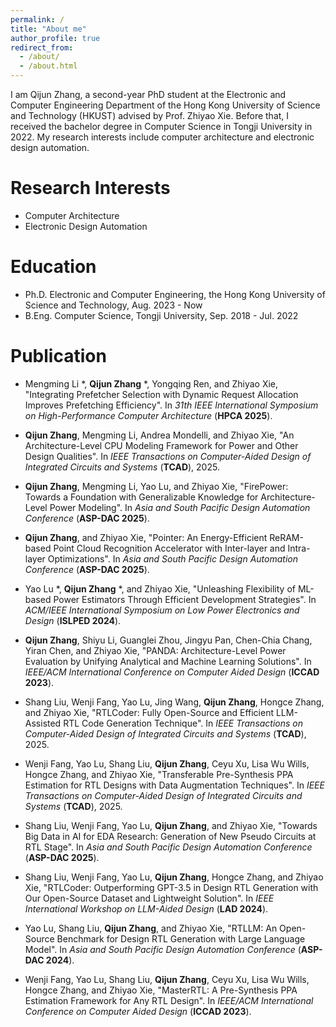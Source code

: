 ```yaml
---
permalink: /
title: "About me"
author_profile: true
redirect_from: 
  - /about/
  - /about.html
---
```


I am Qijun Zhang, a second-year PhD student at the Electronic and Computer Engineering Department of the Hong Kong University of Science and Technology (HKUST) advised by Prof. Zhiyao Xie. Before that, I received the bachelor degree in Computer Science in Tongji University in 2022. My research interests include computer architecture and electronic design automation.

Research Interests
======
 * Computer Architecture
 * Electronic Design Automation

Education
======
 * Ph.D. Electronic and Computer Engineering, the Hong Kong University of Science and Technology, Aug. 2023 - Now
 * B.Eng. Computer Science, Tongji University, Sep. 2018 - Jul. 2022

Publication
======
 * Mengming Li \*, **Qijun Zhang** \*, Yongqing Ren, and Zhiyao Xie, "Integrating Prefetcher Selection with Dynamic Request Allocation Improves Prefetching Efficiency". In *31th IEEE International Symposium on High-Performance Computer Architecture* (**HPCA 2025**).
 
 * **Qijun Zhang**, Mengming Li, Andrea Mondelli, and Zhiyao Xie, "An Architecture-Level CPU Modeling Framework for Power and Other Design Qualities". In *IEEE Transactions on Computer-Aided Design of Integrated Circuits and Systems* (**TCAD**), 2025.

 * **Qijun Zhang**, Mengming Li, Yao Lu, and Zhiyao Xie, "FirePower: Towards a Foundation with Generalizable Knowledge for Architecture-Level Power Modeling". In *Asia and South Pacific Design Automation Conference* (**ASP-DAC 2025**).

 * **Qijun Zhang**, and Zhiyao Xie, "Pointer: An Energy-Efficient ReRAM-based Point Cloud Recognition Accelerator with Inter-layer and Intra-layer Optimizations". In *Asia and South Pacific Design Automation Conference* (**ASP-DAC 2025**).
 
 * Yao Lu \*, **Qijun Zhang** \*, and Zhiyao Xie, "Unleashing Flexibility of ML-based Power Estimators Through Efficient Development Strategies". In *ACM/IEEE International Symposium on Low Power Electronics and Design* (**ISLPED 2024**).
 
 * **Qijun Zhang**, Shiyu Li, Guanglei Zhou, Jingyu Pan, Chen-Chia Chang, Yiran Chen, and Zhiyao Xie, "PANDA: Architecture-Level Power Evaluation by Unifying Analytical and Machine Learning Solutions". In *IEEE/ACM International Conference on Computer Aided Design* (**ICCAD 2023**).
 
 * Shang Liu, Wenji Fang, Yao Lu, Jing Wang, **Qijun Zhang**, Hongce Zhang, and Zhiyao Xie, "RTLCoder: Fully Open-Source and Efficient LLM-Assisted RTL Code Generation Technique". In *IEEE Transactions on Computer-Aided Design of Integrated Circuits and Systems* (**TCAD**), 2025.

 * Wenji Fang, Yao Lu, Shang Liu, **Qijun Zhang**, Ceyu Xu, Lisa Wu Wills, Hongce Zhang, and Zhiyao Xie, "Transferable Pre-Synthesis PPA Estimation for RTL Designs with Data Augmentation Techniques". In *IEEE Transactions on Computer-Aided Design of Integrated Circuits and Systems* (**TCAD**), 2025.

 * Shang Liu, Wenji Fang, Yao Lu, **Qijun Zhang**, and Zhiyao Xie, "Towards Big Data in AI for EDA Research: Generation of New Pseudo Circuits at RTL Stage". In *Asia and South Pacific Design Automation Conference* (**ASP-DAC 2025**).

 * Shang Liu, Wenji Fang, Yao Lu, **Qijun Zhang**, Hongce Zhang, and Zhiyao Xie, "RTLCoder: Outperforming GPT-3.5 in Design RTL Generation with Our Open-Source Dataset and Lightweight Solution". In *IEEE International Workshop on LLM-Aided Design* (**LAD 2024**).

 * Yao Lu, Shang Liu, **Qijun Zhang**, and Zhiyao Xie, "RTLLM: An Open-Source Benchmark for Design RTL Generation with Large Language Model". In *Asia and South Pacific Design Automation Conference* (**ASP-DAC 2024**).

 * Wenji Fang, Yao Lu, Shang Liu, **Qijun Zhang**, Ceyu Xu, Lisa Wu Wills, Hongce Zhang, and Zhiyao Xie, "MasterRTL: A Pre-Synthesis PPA Estimation Framework for Any RTL Design". In *IEEE/ACM International Conference on Computer Aided Design* (**ICCAD 2023**).
